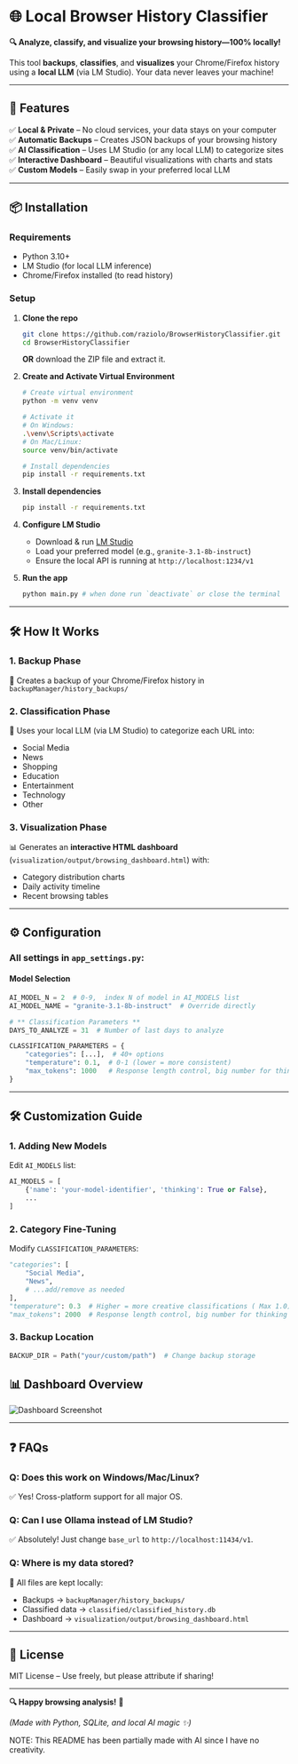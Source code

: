 # 🌐 **Local Browser History Classifier**  

**🔍 Analyze, classify, and visualize your browsing history—100% locally!**  

This tool **backups**, **classifies**, and **visualizes** your Chrome/Firefox history using a **local LLM** (via LM Studio). Your data never leaves your machine!  

---

## 🚀 **Features**  

✅ **Local & Private** – No cloud services, your data stays on your computer  
✅ **Automatic Backups** – Creates JSON backups of your browsing history  
✅ **AI Classification** – Uses LM Studio (or any local LLM) to categorize sites  
✅ **Interactive Dashboard** – Beautiful visualizations with charts and stats  
✅ **Custom Models** – Easily swap in your preferred local LLM  

---

## 📦 **Installation**  

### **Requirements**  
- Python 3.10+  
- LM Studio (for local LLM inference)  
- Chrome/Firefox installed (to read history)  

### **Setup**  
1. **Clone the repo**  
   ```bash
   git clone https://github.com/raziolo/BrowserHistoryClassifier.git
   cd BrowserHistoryClassifier
   ```
   
    **OR** download the ZIP file and extract it.


2. **Create and Activate Virtual Environment**  
   ```bash
   # Create virtual environment
   python -m venv venv
   
   # Activate it
   # On Windows:
   .\venv\Scripts\activate
   # On Mac/Linux:
   source venv/bin/activate
   
   # Install dependencies
   pip install -r requirements.txt
   ```


3. **Install dependencies**  
   ```bash
   pip install -r requirements.txt
   ```

4. **Configure LM Studio**  
   - Download & run [LM Studio](https://lmstudio.ai/)  
   - Load your preferred model (e.g., `granite-3.1-8b-instruct`)  
   - Ensure the local API is running at `http://localhost:1234/v1`  

5. **Run the app**  
   ```bash
   python main.py # when done run `deactivate` or close the terminal
   ```
   

---

## 🛠 **How It Works**  

### **1. Backup Phase**  
📂 Creates a backup of your Chrome/Firefox history in `backupManager/history_backups/`  

### **2. Classification Phase**  
🤖 Uses your local LLM (via LM Studio) to categorize each URL into:  
- Social Media  
- News  
- Shopping  
- Education  
- Entertainment  
- Technology  
- Other  

### **3. Visualization Phase**  
📊 Generates an **interactive HTML dashboard** (`visualization/output/browsing_dashboard.html`) with:  
- Category distribution charts  
- Daily activity timeline  
- Recent browsing tables  

---
## ⚙️ Configuration
### All settings in `app_settings.py`:

#### Model Selection
```python
AI_MODEL_N = 2  # 0-9,  index N of model in AI_MODELS list
AI_MODEL_NAME = "granite-3.1-8b-instruct"  # Override directly

# ** Classification Parameters **
DAYS_TO_ANALYZE = 31  # Number of last days to analyze

CLASSIFICATION_PARAMETERS = {
    "categories": [...],  # 40+ options
    "temperature": 0.1,  # 0-1 (lower = more consistent)
    "max_tokens": 1000   # Response length control, big number for thinking models
}
```

---

## 🛠 Customization Guide

### 1. Adding New Models
Edit `AI_MODELS` list:
```python
AI_MODELS = [
    {'name': 'your-model-identifier', 'thinking': True or False},
    ...
]
```

### 2. Category Fine-Tuning
Modify `CLASSIFICATION_PARAMETERS`:
```python
"categories": [
    "Social Media",
    "News",
    # ...add/remove as needed
],
"temperature": 0.3  # Higher = more creative classifications ( Max 1.0)
"max_tokens": 2000  # Response length control, big number for thinking models
```

### 3. Backup Location
```python
BACKUP_DIR = Path("your/custom/path")  # Change backup storage
```


## 📊 **Dashboard Overview**
![Dashboard Screenshot](visualization/output/dashboard_screenshot.png)


---

## ❓ **FAQs**  

### **Q: Does this work on Windows/Mac/Linux?**  
✅ Yes! Cross-platform support for all major OS.  

### **Q: Can I use Ollama instead of LM Studio?**  
✅ Absolutely! Just change `base_url` to `http://localhost:11434/v1`.  

### **Q: Where is my data stored?**  
📂 All files are kept locally:  
- Backups → `backupManager/history_backups/`  
- Classified data → `classified/classified_history.db`  
- Dashboard → `visualization/output/browsing_dashboard.html`

---

## 📜 **License**  
MIT License – Use freely, but please attribute if sharing!  

---

**🔍 Happy browsing analysis!** 🚀  

*(Made with Python, SQLite, and local AI magic ✨)*

NOTE: This README has been partially made with AI since I have no creativity. 
